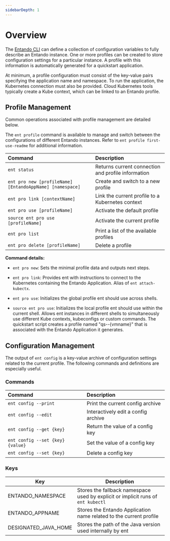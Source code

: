 ```yaml
---
sidebarDepth: 1
---
```



# Overview

The [Entando CLI](entando-cli.md) can define a collection of configuration variables to fully describe an Entando instance. One or more profiles can be created to store configuration settings for a particular instance. A profile with this information is automatically generated for a quickstart application.

At minimum, a profile configuration must consist of the key-value pairs specifying the application name and namespace. To run the application, the Kubernetes connection must also be provided. Cloud Kubernetes tools typically create a Kube context, which can be linked to an Entando profile.

## Profile Management

Common operations associated with profile management are detailed below.

The `ent profile` command is available to manage and switch between the configurations of different Entando instances. Refer to `ent profile first-use-readme` for additional information.

| Command | Description
| :- | :-
| `ent status` | Returns current connection and profile information
| `ent pro new [profileName] [EntandoAppName] [namespace]` | Create and switch to a new profile
| `ent pro link [contextName]` | Link the current profile to a Kubernetes context
| `ent pro use [profileName]` | Activate the default profile 
| `source ent pro use [profileName]` | Activate the current profile
| `ent pro list` | Print a list of the available profiles
| `ent pro delete [profileName]` | Delete a profile

**Command details:**
- `ent pro new`: Sets the minimal profile data and outputs next steps.

- `ent pro link`: Provides ent with instructions to connect to the Kubernetes containing the Entando Application. Alias of `ent attach-kubectx`.

- `ent pro use`: Initializes the global profile ent should use across shells.

- `source ent pro use`: Initializes the local profile ent should use within the current shell. Allows ent instances in different shells to simultaneously use different Kube contexts, kubeconfigs or custom commands. The quickstart script creates a profile named "qs--{vmname}" that is associated with the Entando Application it generates.

## Configuration Management

The output of `ent config` is a key-value archive of configuration settings related to the current profile. The following commands and definitions are especially useful.

### Commands

| Command | Description
| :- | :-
| `ent config --print` | Print the current config archive 
| `ent config --edit` | Interactively edit a config archive 
| `ent config --get {key}` | Return the value of a config key 
| `ent config --set {key} {value}` | Set the value of a config key 
| `ent config --set {key}` | Delete a config key 

### Keys

| Key  | Description  
|---|---
| ENTANDO_NAMESPACE  |  Stores the fallback namespace used by explicit or implicit runs of `ent kubectl` 
| ENTANDO_APPNAME | Stores the Entando Application name related to the current profile 
| DESIGNATED_JAVA_HOME | Stores the path of the Java version used internally by ent 


